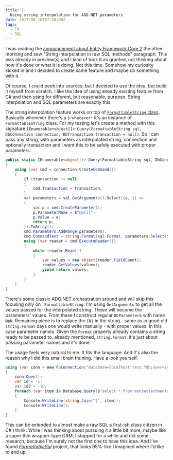 ```yaml
---
title: |-
  Using string interpolation for ADO.NET parameters 
date: 2017-08-16T07:30:00Z
tags:
  - C#
  - SQL
---
```

I was reading the [announcement about Entity Framework Core 2][1] the other morning and saw "String interpolation in raw SQL methods" paragraph. This was already in preview(s) and I kind of took it as granted, not thinking about how it's done or what it is doing. Not this time. Somehow my curiosity kicked in and I decided to create same feature and maybe do something with it.

Of course, I could peek into sources, but I decided to use the idea, but build it myself from scratch. I like the idea of using already existing feature from C# and then using for different, but reasonable, purpose. String interpolation and SQL parameters are exactly this.

<!-- excerpt -->

The string interpolation feature works on top of [`FormattableString` class][2]. Basically whenever there's a `$"whatever"` it's an instance of `FormattableString` class. For my testing let's create a method with this signature `IEnumerable<object[]> Query(FormattableString sql, DbConnection connection, DbTransaction transaction = null)`. So I can pass any string, with parameters as interpolated string, connection and optionally transaction and I want this to be safely executed with proper parameters.

```csharp
public static IEnumerable<object[]> Query(FormattableString sql, DbConnection connection, DbTransaction transaction = null)
{
	using (var cmd = connection.CreateCommand())
	{
		if (transaction != null)
		{
			cmd.Transaction = transaction;
		}
		var parameters = sql.GetArguments().Select((e, i) =>
		{
			var p = cmd.CreateParameter();
			p.ParameterName = $"@p{i}";
			p.Value = e;
			return p;
		}).ToArray();
		cmd.Parameters.AddRange(parameters);
		cmd.CommandText = string.Format(sql.Format, parameters.Select(x => x.ParameterName).ToArray());
		using (var reader = cmd.ExecuteReader())
		{
			while (reader.Read())
			{
				var values = new object[reader.FieldCount];
				reader.GetValues(values);
				yield return values;
			}
		}
	}
}
```

There's some classic ADO.NET orchestration around and will skip this focusing only on ` FormattableString`. I'm using `GetArguments` to get all the values passed for the interpolated string. These will become the parameters' values. From these I construct regular `DbParameter`s with name `@pN`. Remaining piece is to replace the `{N}` in the string - same as in good old `string.Format` days one would write manually - with proper values. In this case parameter names. Given the `Format` property already contains a string ready to be passed to, already mentioned, `string.Format`, it's just about passing parameter names and it's done.

The usage feels very natural to me. It fits the language. And it's also the reason why I did this small brain training. Have a look yourself.

```csharp
using (var conn = new FbConnection("database=localhost:test.fdb;user=sysdba;password=masterkey"))
{
	conn.Open();
	var id = -1;
	var id2 = -10;
	foreach (var item in Database.Query($"select * from mon$attachments where mon$attachment_id <> {id2} and mon$attachment_id <> {id}", conn))
	{
		Console.WriteLine(string.Join("|", item));
		Console.WriteLine();
	}
}
```

This can be extended to almost make a raw SQL a first-ish class citizen in C# I think. While I was thinking about pursuing it a little bit more, maybe like a super thin wrapper-type ORM, I stopped for a while and did some research, because I'm surely not the first one to have this idea. And I've found [_FormattableSql_][3] project, that looks 95%-like I imagined where I'd like to end up.

[1]: https://blogs.msdn.microsoft.com/dotnet/2017/08/14/announcing-entity-framework-core-2-0/
[2]: https://msdn.microsoft.com/en-us/library/system.formattablestring(v=vs.110).aspx
[3]: https://github.com/garrettpauls/FormattableSql